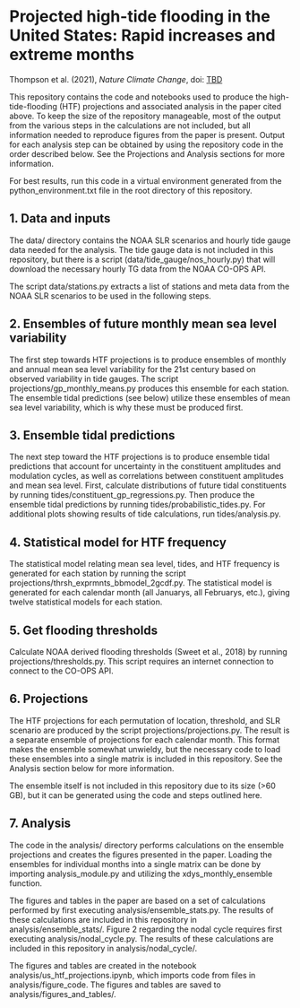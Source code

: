 # Projected high-tide flooding in the United States: Rapid increases and extreme months
Thompson et al. (2021), *Nature Climate Change*, doi: [TBD](https://www.doi.org)

This repository contains the code and notebooks used to produce the high-tide-flooding (HTF) projections and associated analysis in the paper cited above. To keep the size of the repository manageable, most of the output from the various steps in the calculations are not included, but all information needed to reproduce figures from the paper is present. Output for each analysis step can be obtained by using the repository code in the order described below. See the Projections and Analysis sections for more information.

For best results, run this code in a virtual environment generated from the python_environment.txt file in the root directory of this repository.

## 1. Data and inputs

The data/ directory contains the NOAA SLR scenarios and hourly tide gauge data needed for the analysis. The tide gauge data is not included in this repository, but there is a script (data/tide_gauge/nos_hourly.py) that will download the necessary hourly TG data from the NOAA CO-OPS API.

The script data/stations.py extracts a list of stations and meta data from the NOAA SLR scenarios to be used in the following steps.

## 2. Ensembles of future monthly mean sea level variability

The first step towards HTF projections is to produce ensembles of monthly and annual mean sea level variability for the 21st century based on observed variability in tide gauges. The script projections/gp_monthly_means.py produces this ensemble for each station. The ensemble tidal predictions (see below) utilize these ensembles of mean sea level variability, which is why these must be produced first.

## 3. Ensemble tidal predictions

The next step toward the HTF projections is to produce ensemble tidal predictions that account for uncertainty in the constituent amplitudes and modulation cycles, as well as correlations between constituent amplitudes and mean sea level. First, calculate distributions of future tidal constituents by running tides/constituent_gp_regressions.py. Then produce the ensemble tidal predictions by running tides/probabilistic_tides.py. For additional plots showing results of tide calculations, run tides/analysis.py.

## 4. Statistical model for HTF frequency

The statistical model relating mean sea level, tides, and HTF frequency is generated for each station by running the script projections/thrsh_exprmnts_bbmodel_2gcdf.py. The statistical model is generated for each calendar month (all Januarys, all Februarys, etc.), giving twelve statistical models for each station.

## 5. Get flooding thresholds

Calculate NOAA derived flooding thresholds (Sweet et al., 2018) by running projections/thresholds.py. This script requires an internet connection to connect to the CO-OPS API.

## 6. Projections

The HTF projections for each permutation of location, threshold, and SLR scenario are produced by the script projections/projections.py. The result is a separate ensemble of projections for each calendar month. This format makes the ensemble somewhat unwieldy, but the necessary code to load these ensembles into a single matrix is included in this repository. See the Analysis section below for more information.

The ensemble itself is not included in this repository due to its size (>60 GB), but it can be generated using the code and steps outlined here.

## 7. Analysis

The code in the analysis/ directory performs calculations on the ensemble projections and creates the figures presented in the paper. Loading the ensembles for individual months into a single matrix can be done by importing analysis_module.py and utilizing the xdys_monthly_ensemble function.

The figures and tables in the paper are based on a set of calculations performed by first executing analysis/ensemble_stats.py. The results of these calculations are included in this repository in analysis/ensemble_stats/. Figure 2 regarding the nodal cycle requires first executing analysis/nodal_cycle.py. The results of these calculations are included in this repository in analysis/nodal_cycle/.

The figures and tables are created in the notebook analysis/us_htf_projections.ipynb, which imports code from files in analysis/figure_code. The figures and tables are saved to analysis/figures_and_tables/.
